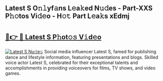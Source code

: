 ## Latest S O𝚗𝚕yf𝚊ns L𝚎a𝚔ed N𝚞𝚍es - Part-XXS P𝚑𝚘tos Vi𝚍𝚎o - H𝚘𝚝 Part L𝚎a𝚔s xEdmj

# <h2><a href="http://kfb75t.oniu.top/?m=Latest+S">🔗👉 🔴 Latest S P𝚑ot𝚘𝚜 V𝚒d𝚎o</a></h2>

[![Latest S Nu𝚍e𝚜](https://i.imgur.com/0qMVB7G.gif)](http://kfb75t.oniu.top/?m=Latest+S)
Social media influencer Latest S, famed for publishing dance and lifestyle information, featuring presentations and blogs. Skilled voice actor Latest S, celebrated for their exceptional talents and accomplishments in providing voiceovers for films, TV shows, and video games.  
